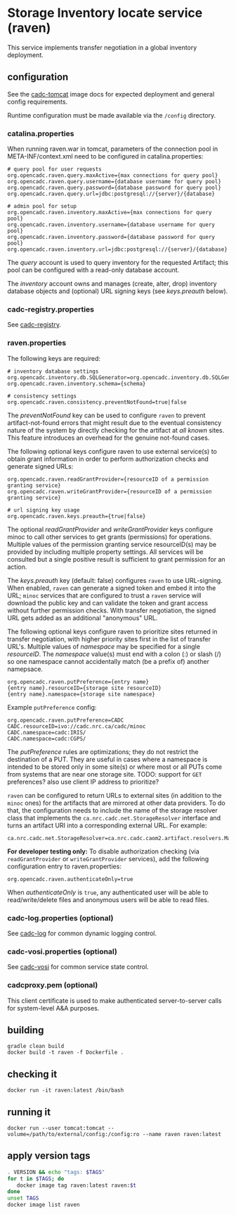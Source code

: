 # Storage Inventory locate service (raven)
This service implements transfer negotiation in a global inventory deployment.

## configuration
See the [cadc-tomcat](https://github.com/opencadc/docker-base/tree/master/cadc-tomcat) image docs 
for expected deployment and general config requirements.

Runtime configuration must be made available via the `/config` directory.

### catalina.properties
When running raven.war in tomcat, parameters of the connection pool in META-INF/context.xml need
to be configured in catalina.properties:
```
# query pool for user requests
org.opencadc.raven.query.maxActive={max connections for query pool}
org.opencadc.raven.query.username={database username for query pool}
org.opencadc.raven.query.password={database password for query pool}
org.opencadc.raven.query.url=jdbc:postgresql://{server}/{database}

# admin pool for setup
org.opencadc.raven.inventory.maxActive={max connections for query pool}
org.opencadc.raven.inventory.username={database username for query pool}
org.opencadc.raven.inventory.password={database password for query pool}
org.opencadc.raven.inventory.url=jdbc:postgresql://{server}/{database}
```
The _query_ account is used to query inventory for the requested Artifact; this pool can be
configured with a read-only database account.

The _inventory_ account owns and manages (create, alter, drop) inventory database objects and 
(optional) URL signing keys (see _keys.preauth_ below).

### cadc-registry.properties

See <a href="https://github.com/opencadc/reg/tree/master/cadc-registry">cadc-registry</a>.

### raven.properties
The following keys are required:
```
# inventory database settings
org.opencadc.inventory.db.SQLGenerator=org.opencadc.inventory.db.SQLGenerator
org.opencadc.raven.inventory.schema={schema}

# consistency settings
org.opencadc.raven.consistency.preventNotFound=true|false
```
The _preventNotFound_ key can be used to configure `raven` to prevent artifact-not-found errors that might 
result due to the eventual consistency nature of the system by directly checking for the artifact at 
_all known_ sites. This feature introduces an overhead for the genuine not-found cases.



The following optional keys configure raven to use external service(s) to obtain grant information in order
to perform authorization checks and generate signed URLs:
```
org.opencadc.raven.readGrantProvider={resourceID of a permission granting service}
org.opencadc.raven.writeGrantProvider={resourceID of a permission granting service}

# url signing key usage
org.opencadc.raven.keys.preauth={true|false}
```
The optional _readGrantProvider_ and _writeGrantProvider_ keys configure minoc to call other services to get grants (permissions) for 
operations. Multiple values of the permission granting service resourceID(s) may be provided by including multiple property 
settings. All services will be consulted but a single positive result is sufficient to grant permission for an 
action.

The _keys.preauth_ key (default: false) configures `raven` to use URL-signing. When enabled, `raven` can generate a signed token
and embed it into the URL; `minoc` services that are configured to trust a `raven` service will download the public key and can 
validate the token and grant access without further permission checks. With transfer negotiation, the signed URL gets added as 
an additional "anonymous" URL.

The following optional keys configure raven to prioritize sites returned in transfer negotiation, with higher priority
sites first in the list of transfer URL's. Multiple values of _namespace_ may be specified for a single _resourceID_. 
The _namespace_ value(s) must end with a colon (:) or slash (/) so one namespace cannot accidentally match (be a 
prefix of) another namepsace.

```
org.opencadc.raven.putPreference={entry name}
{entry name}.resourceID={storage site resourceID}
{entry name}.namespace={storage site namespace}
```

Example `putPreference` config:
```
org.opencadc.raven.putPreference=CADC
CADC.resourceID=ivo://cadc.nrc.ca/cadc/minoc
CADC.namespace=cadc:IRIS/
CADC.namespace=cadc:CGPS/
```

The _putPreference_ rules are optimizations; they do not restrict the destination of a PUT. They are useful in cases 
where a namespace is intended to be stored only in some site(s) or where most or all PUTs come from systems that are near one 
storage site. TODO: support for `GET` preferences? also use client IP address to prioritize?

`raven` can be configured to return URLs to external sites (in addition to the `minoc` ones) for the artifacts that are
mirrored at other data providers. To do that, the configuration needs to include the name of the storage resolver class
that implements the `ca.nrc.cadc.net.StorageResolver` interface and turns an artifact URI into a corresponding
external URL. For example: 

```
ca.nrc.cadc.net.StorageResolver=ca.nrc.cadc.caom2.artifact.resolvers.MastResolver
```

**For developer testing only:** To disable authorization checking (via `readGrantProvider` or `writeGrantProvider`
services), add the following configuration entry to raven.properties:
```
org.opencadc.raven.authenticateOnly=true
```
When _authenticateOnly_ is `true`, any authenticated user will be able to read/write/delete files and anonymous users
will be able to read files.

### cadc-log.properties (optional)
See <a href="https://github.com/opencadc/core/tree/master/cadc-log">cadc-log</a> for common 
dynamic logging control.

### cadc-vosi.properties (optional)
See <a href="https://github.com/opencadc/reg/tree/master/cadc-vosi">cadc-vosi</a> for common 
service state control.

### cadcproxy.pem (optional)
This client certificate is used to make authenticated server-to-server calls for system-level A&A purposes.

## building

```
gradle clean build
docker build -t raven -f Dockerfile .
```

## checking it
```
docker run -it raven:latest /bin/bash
```

## running it
```
docker run --user tomcat:tomcat --volume=/path/to/external/config:/config:ro --name raven raven:latest
```

## apply version tags
```bash
. VERSION && echo "tags: $TAGS" 
for t in $TAGS; do
   docker image tag raven:latest raven:$t
done
unset TAGS
docker image list raven
```

